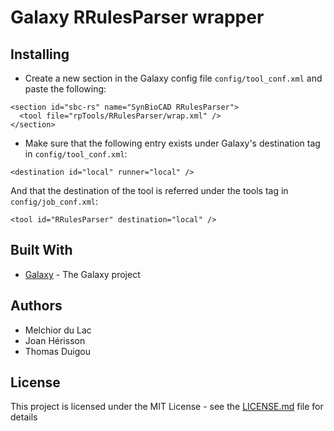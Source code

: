 # Galaxy RRulesParser wrapper


<!-- ## Prerequisites

As RetroRules is a docker galaxy tool, a Docker engine has to be reachable from Galaxy host.

* The Galaxy Project - [Galaxy](https://galaxyproject.org)
* Docker - [Install](https://docs.docker.com/install/) -->

## Installing

* Create a new section in the Galaxy config file `config/tool_conf.xml` and paste the following:
```
<section id="sbc-rs" name="SynBioCAD RRulesParser">
  <tool file="rpTools/RRulesParser/wrap.xml" />
</section>
```

* Make sure that the following entry exists under Galaxy's destination tag in `config/tool_conf.xml`:
```
<destination id="local" runner="local" />
```
<!-- <destination id="docker" runner="local">
  <param id="docker_enabled">true</param>
  <param id="docker_sudo">false</param>
  <param id="docker_set_user">root</param>
  <param id="docker_auto_rm">true</param>
</destination> -->

And that the destination of the tool is referred under the tools tag in `config/job_conf.xml`:

```
<tool id="RRulesParser" destination="local" />
```


## Built With

* [Galaxy](https://galaxyproject.org) - The Galaxy project


## Authors

* Melchior du Lac
* Joan Hérisson
* Thomas Duigou

## License

This project is licensed under the MIT License - see the [LICENSE.md](LICENSE.md) file for details
